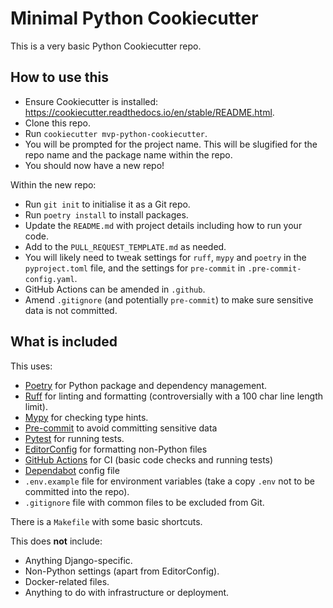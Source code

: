 # Minimal Python Cookiecutter

This is a very basic Python Cookiecutter repo.


## How to use this

- Ensure Cookiecutter is installed: https://cookiecutter.readthedocs.io/en/stable/README.html.
- Clone this repo.
- Run `cookiecutter mvp-python-cookiecutter`.
- You will be prompted for the project name. This will be slugified for the repo name and the package name within the repo.
- You should now have a new repo!

Within the new repo:
- Run `git init` to initialise it as a Git repo.
- Run `poetry install` to install packages.
- Update the `README.md` with project details including how to run your code.
- Add to the `PULL_REQUEST_TEMPLATE.md` as needed.
- You will likely need to tweak settings for `ruff`, `mypy` and `poetry` in the `pyproject.toml` file, and the settings for `pre-commit` in `.pre-commit-config.yaml`.
- GitHub Actions can be amended in `.github`.
- Amend `.gitignore` (and potentially `pre-commit`) to make sure sensitive data is not committed.


## What is included

This uses:
- [Poetry](https://python-poetry.org/) for Python package and dependency management.
- [Ruff](https://docs.astral.sh/ruff/) for linting and formatting (controversially with a 100 char line length limit).
- [Mypy](https://mypy.readthedocs.io/en/stable/#) for checking type hints.
- [Pre-commit](https://pre-commit.com/) to avoid committing sensitive data
- [Pytest](https://docs.pytest.org/) for running tests.
- [EditorConfig](https://editorconfig.org/) for formatting non-Python files
- [GitHub Actions](https://github.com/features/actions) for CI (basic code checks and running tests)
- [Dependabot](https://docs.github.com/en/code-security/dependabot) config file
- `.env.example` file for environment variables (take a copy `.env` not to be committed into the repo).
- `.gitignore` file with common files to be excluded from Git.

There is a `Makefile` with some basic shortcuts.

This does **not** include:
- Anything Django-specific.
- Non-Python settings (apart from EditorConfig).
- Docker-related files.
- Anything to do with infrastructure or deployment.